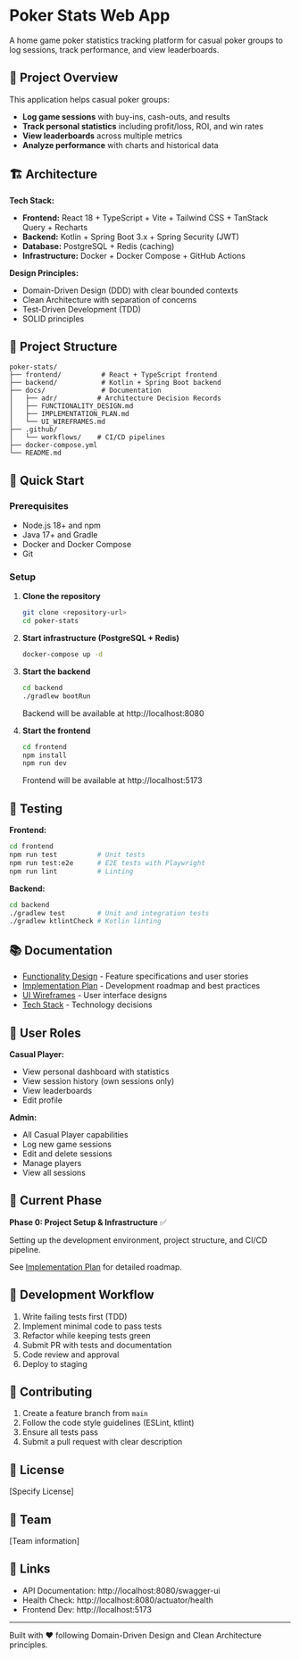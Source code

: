 # Poker Stats Web App

A home game poker statistics tracking platform for casual poker groups to log sessions, track performance, and view leaderboards.

## 🎯 Project Overview

This application helps casual poker groups:
- **Log game sessions** with buy-ins, cash-outs, and results
- **Track personal statistics** including profit/loss, ROI, and win rates
- **View leaderboards** across multiple metrics
- **Analyze performance** with charts and historical data

## 🏗️ Architecture

**Tech Stack:**
- **Frontend:** React 18 + TypeScript + Vite + Tailwind CSS + TanStack Query + Recharts
- **Backend:** Kotlin + Spring Boot 3.x + Spring Security (JWT)
- **Database:** PostgreSQL + Redis (caching)
- **Infrastructure:** Docker + Docker Compose + GitHub Actions

**Design Principles:**
- Domain-Driven Design (DDD) with clear bounded contexts
- Clean Architecture with separation of concerns
- Test-Driven Development (TDD)
- SOLID principles

## 📁 Project Structure

```
poker-stats/
├── frontend/          # React + TypeScript frontend
├── backend/           # Kotlin + Spring Boot backend
├── docs/              # Documentation
│   ├── adr/          # Architecture Decision Records
│   ├── FUNCTIONALITY_DESIGN.md
│   ├── IMPLEMENTATION_PLAN.md
│   └── UI_WIREFRAMES.md
├── .github/
│   └── workflows/    # CI/CD pipelines
├── docker-compose.yml
└── README.md
```

## 🚀 Quick Start

### Prerequisites

- Node.js 18+ and npm
- Java 17+ and Gradle
- Docker and Docker Compose
- Git

### Setup

1. **Clone the repository**
   ```bash
   git clone <repository-url>
   cd poker-stats
   ```

2. **Start infrastructure (PostgreSQL + Redis)**
   ```bash
   docker-compose up -d
   ```

3. **Start the backend**
   ```bash
   cd backend
   ./gradlew bootRun
   ```
   Backend will be available at http://localhost:8080

4. **Start the frontend**
   ```bash
   cd frontend
   npm install
   npm run dev
   ```
   Frontend will be available at http://localhost:5173

## 🧪 Testing

**Frontend:**
```bash
cd frontend
npm run test          # Unit tests
npm run test:e2e      # E2E tests with Playwright
npm run lint          # Linting
```

**Backend:**
```bash
cd backend
./gradlew test        # Unit and integration tests
./gradlew ktlintCheck # Kotlin linting
```

## 📚 Documentation

- [Functionality Design](docs/FUNCTIONALITY_DESIGN.md) - Feature specifications and user stories
- [Implementation Plan](docs/IMPLEMENTATION_PLAN.md) - Development roadmap and best practices
- [UI Wireframes](docs/UI_WIREFRAMES.md) - User interface designs
- [Tech Stack](docs/stack.md) - Technology decisions

## 🔑 User Roles

**Casual Player:**
- View personal dashboard with statistics
- View session history (own sessions only)
- View leaderboards
- Edit profile

**Admin:**
- All Casual Player capabilities
- Log new game sessions
- Edit and delete sessions
- Manage players
- View all sessions

## 🎯 Current Phase

**Phase 0: Project Setup & Infrastructure** ✅

Setting up the development environment, project structure, and CI/CD pipeline.

See [Implementation Plan](docs/IMPLEMENTATION_PLAN.md) for detailed roadmap.

## 📝 Development Workflow

1. Write failing tests first (TDD)
2. Implement minimal code to pass tests
3. Refactor while keeping tests green
4. Submit PR with tests and documentation
5. Code review and approval
6. Deploy to staging

## 🤝 Contributing

1. Create a feature branch from `main`
2. Follow the code style guidelines (ESLint, ktlint)
3. Ensure all tests pass
4. Submit a pull request with clear description

## 📄 License

[Specify License]

## 👥 Team

[Team information]

## 🔗 Links

- API Documentation: http://localhost:8080/swagger-ui
- Health Check: http://localhost:8080/actuator/health
- Frontend Dev: http://localhost:5173

---

Built with ❤️ following Domain-Driven Design and Clean Architecture principles.
